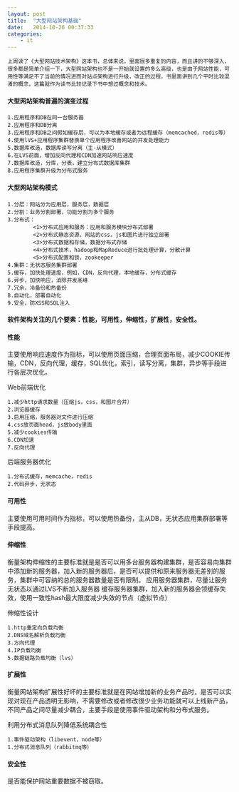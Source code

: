 ```yaml
---
layout: post
title:  "大型网站架构基础"
date:   2014-10-26 00:37:33
categories: 
	- it 
---
```




	上周读了《大型网站技术架构》这本书，总体来说，里面很多重复的内容，而且讲的不够深入，很多都是简单介绍一下，大型网站架构也不是一开始就设置的多么高级，也是由于网站性能，可用性等满足不了当前的情况进而对站点架构进行升级，改正的过程，书里面讲到几个平时比较混淆的概念，这篇就作为读书比较记录下书中想过概念和技术。
	
#### 大型网站架构普遍的演变过程
	1.应用程序和DB在同一台服务器
	2.应用程序和DB分离
	3.应用程序和DB之间假如缓存层，可以为本地缓存或者为远程缓存（memcached，redis等）
	4.使用lVS+应用程序集群替换单个应用程序改善网站的并发处理能力
	5.数据库改造，数据库读写分离（主-从模式）
	6.在LVS前面，增加反向代理和CDN加速网站响应速度
	7.数据库改造，分库，分表，建立分布式数据库集群
	8.应用程序集群升级为分布式服务

#### 大型网站架构模式
	1.分层：网站分为应用层，服务层，数据层
	2.分割：业务分割部署，功能分割为多个服务
	3.分布式：
			<1>分布式应用和服务：应用和服务模块分布式部署
			<2>分布式静态资源，网站的css，js和图片进行独立部署
			<3>分布式数据和存储，数据分布式存储
			<4>分布式技术，hadoop和MapReduce进行批处理计算，分散计算
			<5>分布式配置和锁，zookeeper
	4.集群：无状态服务集群部署
	5.缓存，加快处理速度，例如，CDN，反向代理，本地缓存，分布式缓存
	6.异步，加快响应，消除并发高峰
	7.冗余，冷备份和热备份
	8.自动化，部署自动化
	9.安全，防XSS和SQL注入
	
#### 软件架构关注的几个要素：性能，可用性，伸缩性，扩展性，安全性。

#### 性能
主要使用响应速度作为指标，可以使用页面压缩，合理页面布局，减少COOKIE传输，CDN，反向代理，缓存，SQL优化，索引，读写分离，集群，异步等手段进行各层次优化。
	
Web前端优化
	
	1.减少http请求数量（压缩js，css，和图片合并）
	2.浏览器缓存
	3.启用压缩，服务器对文件进行压缩
	4.css放页面head，js放body里面
	5.减少cookies传输
	6.CDN加速
	7.反向代理

后端服务器优化

	1.分布式缓存，memcache，redis
	2.代码异步，无状态
	
#### 可用性
主要使用可用时间作为指标，可以使用热备份，主从DB，无状态应用集群部署等手段提高。

#### 伸缩性
衡量架构伸缩性的主要标准就是是否可以用多台服务器构建集群，是否容易向集群中添加新的服务器，加入新的服务器后，是否可以提供和原来服务器无差别的服务，集群中可容纳的总的服务器数量是否有限制。
应用服务器集群，尽量让服务无状态以通过LVS不断加入服务器
缓存服务器集群，加入新的服务器会领缓存失效，使用一致性hash最大限度减少失效的节点（虚拟节点）

伸缩性设计
	
	1.http重定向负载均衡
	2.DNS域名解析负载均衡
	3.方向代理
	4.IP负载均衡
	5.数据链路负载均衡（lvs）
	

#### 扩展性
衡量网站架构扩展性好坏的主要标准就是在网站增加新的业务产品时，是否可以实现对现在产品透明无影响，不需要修改或者修改很少业务功能就可以上线新产品，不同产品之间尽量减少耦合，主要手段是使用事件驱动架构和分布式服务。

利用分布式消息队列降低系统耦合性
	
	1.事件驱动架构（libevent，node等）
	1.分布式消息队列（rabbitmq等）
	

#### 安全性
是否能保护网站重要数据不被窃取。
